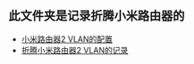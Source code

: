 ## 此文件夹是记录折腾小米路由器的
+ [小米路由器2 VLAN的配置](https://github.com/BoringCat/MyLog/tree/master/MiRother/MiRother2_Vlan_wiki.md)
+ [折腾小米路由器2 VLAN的记录](https://github.com/BoringCat/MyLog/tree/master/MiRother/MiRother2_Vlan_Story.md)

